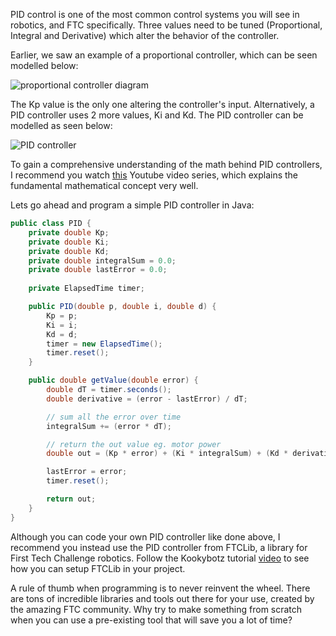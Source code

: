 PID control is one of the most common control systems you will see in robotics, and FTC specifically. Three values need to be tuned (Proportional, Integral and Derivative) which alter the behavior of the controller. 

Earlier, we saw an example of a proportional controller, which can be seen modelled below:

![proportional controller diagram](https://www.tutorialspoint.com/control_systems/images/proportional_controller.jpg)

The Kp value is the only one altering the controller's input. Alternatively, a PID controller uses 2 more values, Ki and Kd. The PID controller can be modelled as seen below:

![PID controller](https://miro.medium.com/max/1400/1*K_yaMyOkUNJzBpjutSmpwQ.png)

To gain a comprehensive understanding of the math behind PID controllers, I recommend you watch <a href="https://www.youtube.com/watch?v=UR0hOmjaHp0" target="_blank">this</a> Youtube video series, which explains the fundamental mathematical concept very well.

Lets go ahead and program a simple PID controller in Java:

```java
public class PID {
    private double Kp;
    private double Ki;
    private double Kd;
    private double integralSum = 0.0;
    private double lastError = 0.0;
    
    private ElapsedTime timer;

    public PID(double p, double i, double d) {
        Kp = p;
        Ki = i;
        Kd = d;
        timer = new ElapsedTime();
        timer.reset();
    }

    public double getValue(double error) {
        double dT = timer.seconds();
        double derivative = (error - lastError) / dT;

        // sum all the error over time
        integralSum += (error * dT);

        // return the out value eg. motor power
        double out = (Kp * error) + (Ki * integralSum) + (Kd * derivative);

        lastError = error;
        timer.reset();

        return out;
    }
}
```

Although you can code your own PID controller like done above, I recommend you instead use the PID controller from FTCLib, a library for First Tech Challenge robotics. Follow the Kookybotz tutorial <a href="https://www.youtube.com/watch?v=E6H6Nqe6qJo&t=347s" target="_blank">video</a> to see how you can setup FTCLib in your project. 

A rule of thumb when programming is to never reinvent the wheel. There are tons of incredible libraries and tools out there for your use, created by the amazing FTC community. Why try to make something from scratch when you can use a pre-existing tool that will save you a lot of time?